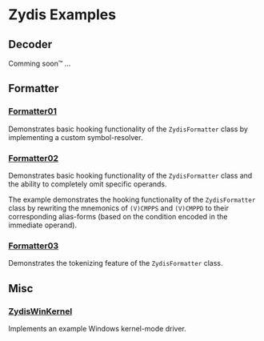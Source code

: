 # Zydis Examples

## Decoder

Comming soon™ ...

## Formatter

### [Formatter01](./Formatter01.c)
Demonstrates basic hooking functionality of the `ZydisFormatter` class by implementing a custom symbol-resolver.

### [Formatter02](./Formatter02.c)
Demonstrates basic hooking functionality of the `ZydisFormatter` class and the ability to completely omit specific operands. 

The example demonstrates the hooking functionality of the `ZydisFormatter` class by rewriting the mnemonics of `(V)CMPPS` and `(V)CMPPD` to their corresponding alias-forms (based on the condition encoded in the immediate operand).

### [Formatter03](./Formatter03.c)
Demonstrates the tokenizing feature of the `ZydisFormatter` class.

## Misc

### [ZydisWinKernel](./ZydisWinKernel.c)
Implements an example Windows kernel-mode driver.